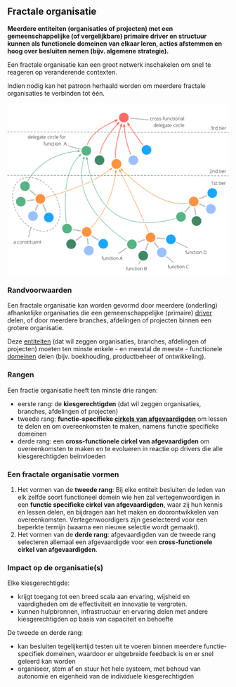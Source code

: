 ## Fractale organisatie

<summary>
<strong><strong>Meerdere entiteiten (organisaties of projecten) met een gemeenschappelijke (of vergelijkbare) primaire driver en structuur kunnen als functionele domeinen van elkaar leren, acties afstemmen en hoog over besluiten nemen (bijv. algemene strategie)</strong>.</strong>
</summary>

Een fractale organisatie kan een groot netwerk inschakelen om snel te reageren op veranderende contexten.

Indien nodig kan het patroon herhaald worden om meerdere fractale organisaties te verbinden tot één.

![Fractale organisatie](img/structural-patterns/fractal-organization.png)

### Randvoorwaarden

Een fractale organisatie kan worden gevormd door meerdere (onderling) afhankelijke organisaties die een gemeenschappelijke (primaire) [driver](glossary:driver) delen, of door meerdere branches, afdelingen of projecten binnen een grotere organisatie.

Deze [entiteiten](glossary:constituent) (dat wil zeggen organisaties, branches, afdelingen of projecten) moeten ten minste enkele - en meestal de meeste - functionele [domeinen](glossary:domain) delen (bijv. boekhouding, productbeheer of ontwikkeling).

### Rangen

Een fractie organisatie heeft ten minste drie rangen:

- eerste rang: de **kiesgerechtigden** (dat wil zeggen organisaties, branches, afdelingen of projecten)
- tweede rang: **functie-specifieke [cirkels van afgevaardigden](section:delegate-circle)** om lessen te delen en om overeenkomsten te maken, namens functie specifieke domeinen
- derde rang: een **cross-functionele cirkel van afgevaardigden** om overeenkomsten te maken en te evolueren in reactie op drivers die alle kiesgerechtigden beïnvloeden

### Een fractale organisatie vormen

1. Het vormen van de **tweede rang**: Bij elke entiteit besluiten de leden van elk zelfde soort functioneel domein wie hen zal vertegenwoordigen in een **functie specifieke cirkel van afgevaardigden**, waar zij hun kennis en lessen delen, en bijdragen aan het maken en doorontwikkelen van overeenkomsten. Vertegenwoordigers zijn geselecteerd voor een beperkte termijn (waarna een nieuwe selectie wordt gemaakt).
2. Het vormen van de **derde rang**: afgevaardigden van de tweede rang selecteren allemaal een afgevaardigde voor een **cross-functionele cirkel van afgevaardigden**.

### Impact op de organisatie(s)

Elke kiesgerechtigde:

- krijgt toegang tot een breed scala aan ervaring, wijsheid en vaardigheden om de effectiviteit en innovatie te vergroten.
- kunnen hulpbronnen, infrastructuur en ervaring delen met andere kiesgerechtigden op basis van capaciteit en behoefte

De tweede en derde rang:

- kan besluiten tegelijkertijd testen uit te voeren binnen meerdere functie-specifiek domeinen, waardoor er uitgebreide feedback is en er snel geleerd kan worden
- organiseer, stem af en stuur het hele systeem, met behoud van autonomie en eigenheid van de individuele kiesgerechtigden